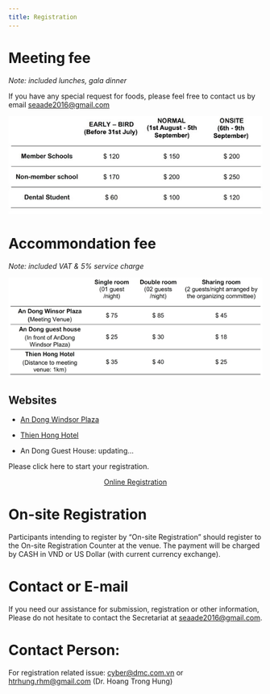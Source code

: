 ```yaml
---
title: Registration
---
```


# Meeting fee

_Note: included lunches, gala dinner_

If you have any special request for foods, please feel free to contact us by email seaade2016@gmail.com

![](/assets/registration/meeting_fee.jpg)

# Accommondation fee

_Note: included VAT & 5% service charge_

![](/assets/registration/accomondation_fee.jpg)

## Websites

- [An Dong Windsor Plaza](http://windsorplazahotel.com/)

- [Thien Hong Hotel](http://www.thienhonghotel.vn/)

- An Dong Guest House: updating...


Please click here to start your registration.

<center>
  <a
    class="btn btn-lg btn-yellow"
    href="http://ezy.dmc.com.vn/Login.aspx?confId=14"
    target="_blank"
  >
    Online Registration
  </a>
</center>

# On-site Registration

Participants intending to register by “On-site Registration” should register to the On-site Registration Counter at the venue. The payment will be charged by CASH in VND or US Dollar (with current currency exchange).

# Contact or E-mail

If you need our assistance for submission, registration or other information, Please do not hesitate to contact the Secretariat at seaade2016@gmail.com.

# Contact Person:

For registration related issue: cyber@dmc.com.vn or htrhung.rhm@gmail.com (Dr. Hoang Trong Hung)
